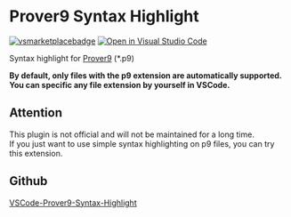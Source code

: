 # Prover9 Syntax Highlight
[![vsmarketplacebadge](https://vsmarketplacebadge.apphb.com/version/xfy9326.prover9-syntax-highlight.svg)](https://marketplace.visualstudio.com/items?itemName=xfy9326.prover9-syntax-highlight)
[![Open in Visual Studio Code](https://open.vscode.dev/badges/open-in-vscode.svg)](https://open.vscode.dev/xfy9326/prover9-syntax-highlight)  
  
Syntax highlight for [Prover9](https://www.cs.unm.edu/~mccune/prover9/) (*.p9)  

**By default, only files with the p9 extension are automatically supported.**  
**You can specific any file extension by yourself in VSCode.**

## Attention
This plugin is not official and will not be maintained for a long time.  
If you just want to use simple syntax highlighting on p9 files, you can try this extension.  

## Github
[VSCode-Prover9-Syntax-Highlight](https://github.com/XFY9326/VSCode-Prover9-Syntax-Highlight)
